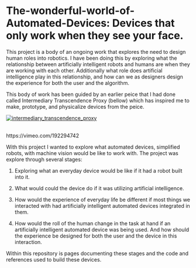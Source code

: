 # The-wonderful-world-of-Automated-Devices: Devices that only work when they see your face.

This project is a body of an ongoing work that explores the need to design human roles into robotics. I have been doing this by exploring what the relationship between artificially intelligent robots and humans are 
when they are working with each other. Additionally what role does artificial 
intelligence play in this relationship, and how can we as designers design the 
experience for both the user and the algorithm.

This body of work has been guided by an earlier peice that I had done called Intermediary Transcendence Proxy (bellow) which has inspired me to make, prototype, and physicalize devices from the peice.

<a href="https://vimeo.com/192294742">![intermediary_transcendence_proxy](https://user-images.githubusercontent.com/30060990/35479085-c7ca3d1e-03a2-11e8-8b30-ed2a22ecb27b.gif)</a>

</br>
https://vimeo.com/192294742

With this project I wanted to explore what automated devices, simplified robots, 
with machine vision would be like to work with. The project was explore through 
several stages:

1) Exploring what an everyday device would be like if it had a robot built into it. 

2) What would could the device do if it was utilizing artificial intelligence. 

3) How would the experience of everyday life be different if most things we interacted
   with had artificially intelligent automated devices integrated in them.
   
4) How would the roll of the human change in the task at hand if an artificially 
   intelligent automated device was being used.  And how should the experience 
   be designed for both the user and the device in this interaction. 


Within this repository is pages documenting these stages and the code and 
references used to build these devices.
